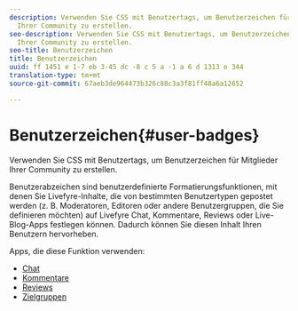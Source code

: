 ```yaml
---
description: Verwenden Sie CSS mit Benutzertags, um Benutzerzeichen für Mitglieder
  Ihrer Community zu erstellen.
seo-description: Verwenden Sie CSS mit Benutzertags, um Benutzerzeichen für Mitglieder
  Ihrer Community zu erstellen.
seo-title: Benutzerzeichen
title: Benutzerzeichen
uuid: ff 1451 e 1-7 eb 3-45 dc -8 c 5 a -1 a 6 d 1313 e 344
translation-type: tm+mt
source-git-commit: 67aeb3de964473b326c88c3a3f81ff48a6a12652

---
```



# Benutzerzeichen{#user-badges}

Verwenden Sie CSS mit Benutzertags, um Benutzerzeichen für Mitglieder Ihrer Community zu erstellen.

Benutzerabzeichen sind benutzerdefinierte Formatierungsfunktionen, mit denen Sie Livefyre-Inhalte, die von bestimmten Benutzertypen gepostet werden (z. B. Moderatoren, Editoren oder andere Benutzergruppen, die Sie definieren möchten) auf Livefyre Chat, Kommentare, Reviews oder Live-Blog-Apps festlegen können. Dadurch können Sie diesen Inhalt Ihren Benutzern hervorheben.

Apps, die diese Funktion verwenden:

* [Chat](../../c-about-apps/c-chat-app/c-chat-app.md#c_chat_app)
* [Kommentare](/help/using/c-about-apps/c-comments/c-comments.md)
* [Reviews](../../c-about-apps/c-reviews-app/c-reviews-app.md#c_reviews_app)
* [Zielgruppen](../../c-about-apps/c-sidenotes-app/c-sidenotes-app.md#c_sidenotes_app)

